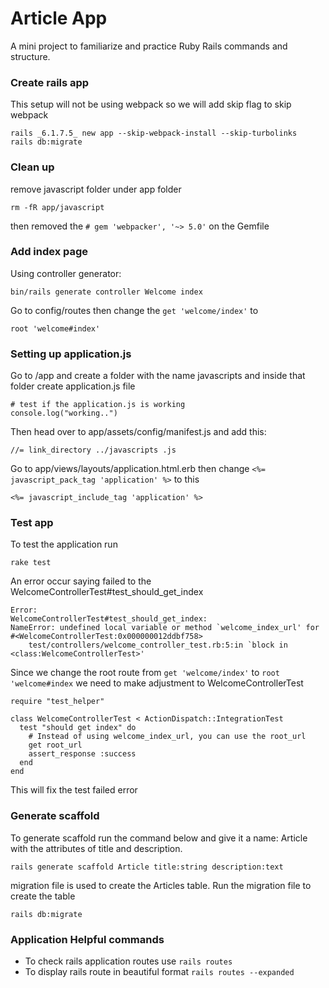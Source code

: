 # Article App
A mini project to familiarize and practice Ruby Rails commands and structure.

### Create rails app
This setup will not be using webpack so we will add skip flag to skip webpack
```
rails _6.1.7.5_ new app --skip-webpack-install --skip-turbolinks
rails db:migrate
```

### Clean up
remove javascript folder under app folder
```
rm -fR app/javascript
```
then removed the `# gem 'webpacker', '~> 5.0'` on the Gemfile

### Add index page
Using controller generator:
```
bin/rails generate controller Welcome index
```
Go to config/routes then change the `get 'welcome/index'` to
```
root 'welcome#index'
```

### Setting up application.js
Go to /app and create a folder with the name javascripts and inside that folder create application.js file
```
# test if the application.js is working
console.log("working..")
```
Then head over to app/assets/config/manifest.js and add this:
```
//= link_directory ../javascripts .js
```
Go to app/views/layouts/application.html.erb then change `<%= javascript_pack_tag 'application' %>` to this
```
<%= javascript_include_tag 'application' %>
```

### Test app
To test the application run
```
rake test
```
An error occur saying failed to the WelcomeControllerTest#test_should_get_index
```
Error:
WelcomeControllerTest#test_should_get_index:
NameError: undefined local variable or method `welcome_index_url' for #<WelcomeControllerTest:0x000000012ddbf758>
    test/controllers/welcome_controller_test.rb:5:in `block in <class:WelcomeControllerTest>'
```
Since we change the root route from `get 'welcome/index'` to `root 'welcome#index` we need to make adjustment to WelcomeControllerTest
```
require "test_helper"

class WelcomeControllerTest < ActionDispatch::IntegrationTest
  test "should get index" do
    # Instead of using welcome_index_url, you can use the root_url
    get root_url
    assert_response :success
  end
end
```
This will fix the test failed error

### Generate scaffold
To generate scaffold run the command below and give it a name: Article with the attributes of title and description.
```
rails generate scaffold Article title:string description:text
```

migration file is used to create the Articles table.
Run the migration file to create the table
```
rails db:migrate
```

### Application Helpful commands
- To check rails application routes use `rails routes`
- To display rails route in beautiful format `rails routes --expanded`